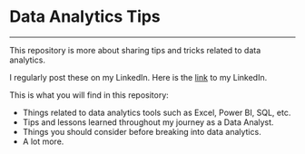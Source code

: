 # Data Analytics Tips
----

This repository is more about sharing tips and tricks related to data analytics.  

I regularly post these on my LinkedIn. Here is the [link](https://www.linkedin.com/in/edwigesongong/) to my LinkedIn.  

This is what you will find in this repository:  
* Things related to data analytics tools such as Excel, Power BI, SQL, etc.
* Tips and lessons learned throughout my journey as a Data Analyst.
* Things you should consider before breaking into data analytics.
* A lot more.
